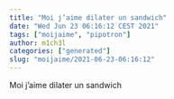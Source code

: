 ```yaml
---
title: "Moi j’aime dilater un sandwich"
date: "Wed Jun 23 06:16:12 CEST 2021"
tags: ["moijaime", "pipotron"]
author: m1ch3l
categories: ["generated"]
slug: "moijaime/2021-06-23-06:16:12"
---
```


Moi j’aime dilater un sandwich
